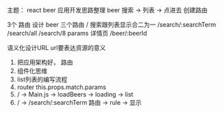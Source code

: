 主题： react beer  应用开发思路整理
beer  搜索 -> 列表 -> 点进去    创建路由

3个 路由 设计  beer 三个路由
/
搜索跟列表显示合二为一   /search/:searchTerm  /search/all       /search/8    params
详情页     /beer/:beerId

语义化设计URL   url要表达资源的意义

1. 把应用架构好， 路由
2. 组件化思维
3. list列表的编写流程
4. router  this.props.match.params
5. /  ->  Main.js   ->  loadBeers  ->  loading   ->  list
6. /  ->  /search/:searchTerm  路由 -> rule ->  显示
